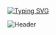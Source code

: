 [![Typing SVG](https://readme-typing-svg.demolab.com?font=Fira+Code&weight=500&pause=1000&color=1C7AF7&random=false&width=435&lines=Hi!+I'm+Alena+QA+Engineer)](https://git.io/typing-svg)

![Header](https://github.com/abakina/abakina/assets/132901668/6f4f29a3-6ff0-4983-b203-d5eaf2568c25)







